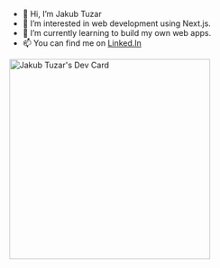 - 👋 Hi, I’m Jakub Tuzar
- 👀 I’m interested in web development using Next.js.
- 🌱 I’m currently learning to build my own web apps.
- 📫 You can find me on <a href="www.linkedin.com/in/jakub-tuzar">Linked.In</a>

<a href="https://app.daily.dev/tuzi555"><img src="https://api.daily.dev/devcards/v2/7nsXmNM48cRK2eeso2bsv.png?type=default&r=sn2" width="356" alt="Jakub Tuzar's Dev Card"/></a>

<!---
Tuzi555/Tuzi555 is a ✨ special ✨ repository because its `README.md` (this file) appears on your GitHub profile.
You can click the Preview link to take a look at your changes.
--->
